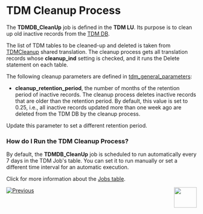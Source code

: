 # TDM Cleanup Process

The **TDMDB_CleanUp** job is defined in the **TDM LU**. Its purpose is to clean up old inactive records from the [TDM DB](02_tdm_database.md). 

The list of TDM tables to be cleaned-up and deleted is taken from [TDMCleanup](/articles/TDM/tdm_implementation/04_fabric_tdm_library.md#tdmcleanup) shared translation. The cleanup process gets all translation records whose **cleanup_ind** setting is checked, and it runs the Delete statement on each table. 

The following cleanup parameters are defined in [tdm_general_parameters](02_tdm_database.md#tdm_general_parameters):

- **cleanup_retention_period**, the number of months of the retention period of inactive records. The cleanup process deletes inactive records that are older than the retention period. By default, this value is set to 0.25, i.e., all inactive records updated more than one week ago are deleted from the TDM DB by the cleanup process. 

Update this parameter to set a different retention period.

### How do I Run the TDM Cleanup Process?

By default, the **TDMDB_CleanUp** job is scheduled to run automatically every 7 days in the TDM Job's table. You can set it to run manually or set a different time interval for an automatic execution.

Click for more information about the [Jobs table](/articles/20_jobs_and_batch_services/03_create_a_new_user_job.md#step-4). 




[![Previous](/articles/images/Previous.png)](05_tdm_reference_processes.md)[<img align="right" width="60" height="54" src="/articles/images/Next.png">](07_tdm_parameters_handling.md)



  
